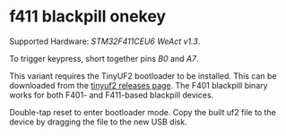 # f411 blackpill onekey

Supported Hardware: *STM32F411CEU6 WeAct v1.3*.

To trigger keypress, short together pins *B0* and *A7*.

This variant requires the TinyUF2 bootloader to be installed. This can be downloaded from the [tinyuf2 releases page](https://github.com/adafruit/tinyuf2/releases). The F401 blackpill binary works for both F401- and F411-based blackpill devices.

Double-tap reset to enter bootloader mode. Copy the built uf2 file to the device by dragging the file to the new USB disk.